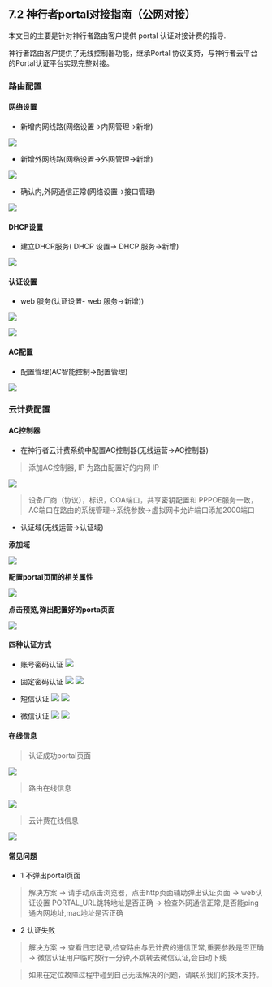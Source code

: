
## 7.2 神行者portal对接指南（公网对接）
    
本文目的主要是针对神行者路由客户提供 portal 认证对接计费的指导.

神行者路由客户提供了无线控制器功能，继承Portal 协议支持，与神行者云平台的Portal认证平台实现完整对接。

### 路由配置

#### 网络设置

- 新增内网线路(网络设置->内网管理->新增)

![](http://static.toughcloud.net/toughsms/ldj_2019-01-31_162402.png)

- 新增外网线路(网络设置->外网管理->新增)

![](http://static.toughcloud.net/toughsms/tc_20190219093904_1.png)

- 确认内,外网通信正常(网络设置->接口管理)

![](http://static.toughcloud.net/toughsms/ldj_2019-01-31_162801.png)

#### DHCP设置
- 建立DHCP服务( DHCP 设置-> DHCP 服务->新增)

![](http://static.toughcloud.net/toughsms/ldj_2019-01-31_163126.png)

#### 认证设置
- web 服务(认证设置- web 服务->新增))

![](http://static.toughcloud.net/toughsms/ldj_2019-01-31_165219.png)

![](http://static.toughcloud.net/toughsms/ldj_2019-01-31_165550.png)

#### AC配置
- 配置管理(AC智能控制->配置管理)

![](http://static.toughcloud.net/toughsms/ldj_2019-01-31_165856.png)


### 云计费配置
####  AC控制器

- 在神行者云计费系统中配置AC控制器(无线运营->AC控制器)

> 添加AC控制器, IP 为路由配置好的内网 IP

![](http://static.toughcloud.net/toughsms/ldj_2019-01-31_170016.png)


> 设备厂商（协议），标识，COA端口，共享密钥配置和 PPPOE服务一致，AC端口在路由的系统管理->系统参数->虚拟网卡允许端口添加2000端口

- 认证域(无线运营->认证域)

**添加域**

![](http://static.toughcloud.net/toughsms/ldj_2019-01-31_170306.png)

**配置portal页面的相关属性**

![](http://static.toughcloud.net/toughsms/ldj_2019-01-31_170404.png)

**点击预览,弹出配置好的porta页面**

![](http://static.toughcloud.net/toughsms/20190220234532.png)


#### 四种认证方式
- 账号密码认证
![](http://static.toughcloud.net/toughsms/20190220234854.png)

- 固定密码认证
![](http://static.toughcloud.net/toughsms/ldj_2019-02-19_165010.png)
![](hhttp://static.toughcloud.net/toughsms/20190220234827.png)

 - 短信认证
 ![](http://static.toughcloud.net/toughsms/ldj_2019-02-19_165246.png)
 ![](http://static.toughcloud.net/toughsms/20190220234748.png)

- 微信认证 
![](http://static.toughcloud.net/toughsms/ldj_2019-02-19_165442.png)
![](http://static.toughcloud.net/toughsms/20190220234632.png)


#### 在线信息
> 认证成功portal页面

![](http://static.toughcloud.net/toughsms/ldj_2019-01-31_144710.png)

>路由在线信息

![](http://static.toughcloud.net/toughsms/ldj_2019-01-31_170544.png)

>云计费在线信息

![](http://static.toughcloud.net/toughsms/ldj_2019-02-20_143455.png)

#### 常见问题
- 1 不弹出portal页面
>  解决方案
->  请手动点击浏览器，点击http页面辅助弹出认证页面
-> web认证设置 PORTAL_URL跳转地址是否正确
-> 检查外网通信正常,是否能ping通内网地址,mac地址是否正确

- 2 认证失败
>  解决方案
->  查看日志记录,检查路由与云计费的通信正常,重要参数是否正确
->  微信认证用户临时放行一分钟,不跳转去微信认证,会自动下线




> 如果在定位故障过程中碰到自己无法解决的问题，请联系我们的技术支持。






    



